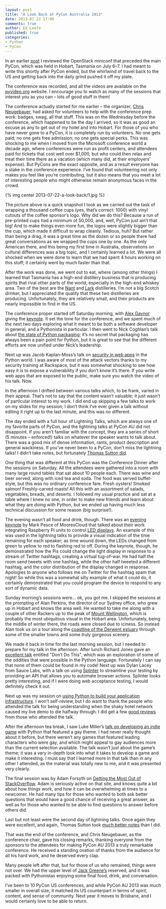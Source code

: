 ```yaml
---
layout: post
title: "A Look Back at PyCon Australia 2013"
date: 2013-07-22 17:00
comments: true
author: Ed Leafe
published: true
categories: 
- Python
- PyCon
---
```

In an earlier [post][1] I reviewed the OpenStack miniconf that preceded the main PyCon, which was held in Hobart, Tasmania on July 6–7. I had meant to write this shortly after PyCon ended, but the whirlwind of travel back to the US and getting back into the daily grind pushed it off my plate.

The conference was recorded, and all the videos are available on the [pyvideo.org][2] website. I encourage you to watch as many of the sessions that interest you as you can – lots of good stuff in them!

The conference actually started for me earlier – the organizer, [Chris Neugebauer][3], had asked for volunteers to help with the conference prep work: badges, swag, all that stuff. This was on the Wednesday before the conference, which happened to be the day I arrived, so it was as good an excuse as any to get out of my hotel and into Hobart. For those of you who have never gone to a PyCon, it is completely run by volunteers. No one gets paid; no one gets free admission; no one gets special perks. This was shocking to me when I moved from the Microsoft conference world a decade ago, where conferences were run as profit centers, and attendees paid for tickets that cost well over $1,000, but who could then relax and treat their time there as a vacation (which many did, at their employers’ expense). But PyCons are the exact opposite, and as a result everyone has a stake in the conference experience. I’ve found that volunteering not only makes you feel like you’re contributing, but it also means that you meet a lot of interesting people who might otherwise remain anonymous faces in the crowd.<!-- more -->

{% img center 2013-07-22-a-look-back/1.jpg %}

The picture above is a quick snapshot I took as we carried out the task of wrapping a thousand coffee cups (yes, that’s correct: 1000) with vinyl cutouts of the coffee sponsor’s logo. Why did we do this? Because a run of pre-printed cups had a minimum of 50,000, and, well, PyCon just ain’t that big! And to make things even more fun, the logos were slightly bigger than the cup, which made it difficult to wrap cleanly. Tedious, huh? But rather than being a drag, it was a great time as the dozen or so people there had great conversations as we wrapped the cups one by one. As the only American there, and this being my first time in Australia, observations on cultural differences was a big topic, and I certainly learned a lot. We were all shocked when we were done to learn that we had spent 4 hours working on this stuff; it certainly went by much faster than that.

After the work was done, we went out to eat, where (among other things) I learned that Tasmania has a high-end distillery business that is producing spirits that rival other parts of the world, especially in the high-end whiskey area. Two of the best are the [Nant][4] and [Lark][5] distilleries. I’m not a big Scotch drinker, but I appreciated the quality that these two distilleries are producing. Unfortunately, they are relatively small, and their products are nearly impossible to find in the US.

The conference proper started off Saturday morning, with [Alex Gaynor][6] giving the [keynote][7]. It set the tone for the conference, and we spent much of the next two days exploring what it meant to be both a software developer in general, and a Pythonista in particular. I then went to Nick Coghlan’s talk about [the state of Python packaging][8]; it’s no secret that packaging has always been a pain point for Python, but it is great to see that the different efforts are now unified under Nick’s leadership.

Next up was Jacob Kaplan-Moss’s talk on [security in web apps][9] in the Python world. I was aware of most of the attack vectors thanks to my security training at Rackspace, but it was somewhat shocking to see how easy it is to expose a vulnerability if you don’t know it’s there. If you write web apps that are exposed to the public, make sure you watch the video of his talk. Now.

In the afternoon I drifted between various talks which, to be frank, varied in their appeal. That’s not to say that the content wasn’t valuable; it just wasn’t of particular interest to my work. I did end up skipping a few talks to work on my slides for my session; I don’t think I’ve ever given a talk without editing it right up to the last minute, and this was no different.

The day ended with a full hour of Lightning Talks, which are always one of my favorite parts of PyCon, and the lightning talks at PyCon AU did not disappoint. If you aren’t familiar with the concept, they are a series of short (5 minutes – enforced!) talks on whatever the speaker wants to talk about. There was a good mix of dense information, rants, product description and general wackiness. If you’ve never been to a PyCon, don’t miss the lightning talks! I didn’t take notes, but fortunately [Thomas Sutton did][10].

One thing that was different at this PyCon was the Conference Dinner after the sessions on Saturday. All the attendees were gathered into a room with many large round tables that sat about 10 people each. There was wine and beer served, along with iced tea and soda. The food was served buffet-style, but this was no ordinary conference fare. Fresh oysters! Smoked salmon! Freshly-carved roasts! All this with an assortment of salads, vegetables, breads, and deserts. I followed my usual practice and sat at a table where I knew no one, in order to make new friends and learn about what they are doing with Python, but we ended up having much less technical discussion for some reason (big surprise!).

The evening wasn’t all food and drink, though. There was an [evening keynote][11] by Mark Pesce of MooresCloud that talked about their work integrating Raspberry Pi units to control [LED displays][12]. An example of this was used in the lightning talks to provide a visual indication of the time remaining for each speaker; as time wound down, the LEDs changed from green to yellow to red to flashing red to off. During the keynote, though, he demonstrated how the Pis could change the light display in response to a stream of Twitter hashtags, creating a virtual tug-of-war. He had half the room send tweets with one hashtag, while the other half tweeted a different hashtag, and the color distribution of the display changed in response. Apologies to anyone who follows me on Twitter for the hashtag spam that night! So while this was a somewhat silly example of what it could do, it certainly demonstrated that you could program the device to respond to any sort of dynamic data.

Sunday morning’s sessions were… ok, you got me. I skipped the sessions at the prompting of Alan Perkins, the director of our Sydney office, who grew up in Hobart and knows the area well. He wanted to take me along with a couple of other Rackers up to the peak of [Mount Wellington][13], which is probably the most ubiquitous visual in the Hobart area. Unfortunately, being the middle of winter there, the roads were closed due to iciness. So instead Alan took us on a tour along the [coastline of the Derwent estuary][14] through some of the smaller towns and some truly gorgeous scenery.

We made it back in time for the last morning session, but I needed to prepare for my talk in the afternoon. After lunch Richard Jones gave an [excellent talk][15] entitled "Don’t Do This", which was an exploration of some of the oddities that were possible in the Python language. Fortunately I can say that none of them could be found in my code! Next up was Dylan Lacey from Sauce Labs, with a talk on using [Splinter][16] to streamline your testing by providing an API that allows you to automate browser actions. Splinter looks pretty interesting, and if I were doing web acceptance testing, I would definitely check it out.

Next up was my session on [using Python to build your application infrastructure][17]. I won’t self-review, but I do want to thank the people who attended the talk for being understanding when the shaky hotel network caused my live demo to die halfway through. I did get a few [good reviews][18] from those who attended the talk.

After the afternoon tea break, I saw Luke Miller’s [talk on developing an indie game][19] with Python that featured a gay theme. I had never really thought about it before, but there weren’t any games that featured leading characters who were gay, and which might appeal to gay audiences more than the current selection available. The talk wasn’t just about the game’s theme; it was a very in-depth look into what it takes to develop a game and make it interesting. I must say that I learned more in that talk than in any other I attended, as the material was totally new to me, and it was presented very clearly.

The final session was by Adam Forsyth on [Getting the Most Out of StackOverflow][20]. Adam is seriously active on that site, and knows quite a bit about how things work, and how it can be overwhelming at times to a newcomer. He had many tips for those who wanted to both ask better questions that would have a good chance of receiving a great answer, as well as for those who wanted to be able to find questions to answer before others did.

Last but not least were the second day of lightning talks. Once again they were excellent, and again, Thomas Sutton took [much better notes][21] than I did.

That was the end of the conference, and Chris Neugebauer, as the conference chair, gave his closing remarks, thanking everyone from the sponsors to the attendees for making PyCon AU 2013 a truly remarkable conference. He received a standing ovation of thanks from the audience for all his hard work, and he deserved every clap.

Many people left after that, but for those of us who remained, things were not over. We had the upper level of [Jack Greene’s][22] reserved, and it was packed with Pythonistas enjoying some final food, drink, and conversation.

I’ve been to 10 PyCon US conferences, and while PyCon AU 2013 was much smaller in overall size, it matched its US counterpart in terms of spirit, content, and sense of community. Next year it moves to Brisbane, and I would certainly love to be able to return.

[1]: http://developer.rackspace.com/blog/openstack-miniconf-at-pycon-au-2013.html
[2]: http://pyvideo.org/category/38/pycon-au-2013
[3]: http://www.flickr.com/photos/parisba/9213433853/in/set-72157634490541945
[4]: http://nant.com.au/
[5]: http://www.larkdistillery.com.au/
[6]: http://www.flickr.com/photos/parisba/9220259889/
[7]: http://blog.leafe.com/a-look-back-at-pycon-australia-2013/Computer%20Science,%20Software%20Engineering,%20and%20the%20Scientific%20Method
[8]: http://2013.pycon-au.org/schedule/30030/view_talk?day=saturday
[9]: http://2013.pycon-au.org/schedule/30081/view_talk?day=saturday
[10]: http://passingcuriosity.com/2013/pycon-australia-day-one/
[11]: http://2013.pycon-au.org/media/news/36
[12]: http://www.flickr.com/photos/parisba/9228028476/in/set-72157634490541945
[13]: http://en.wikipedia.org/wiki/Mount_Wellington_(Tasmania)
[14]: http://en.wikipedia.org/wiki/Derwent_River_(Tasmania)
[15]: http://2013.pycon-au.org/schedule/30047/view_talk?day=sunday
[16]: http://splinter.cobrateam.info/
[17]: http://2013.pycon-au.org/schedule/30028/view_talk?day=sunday
[18]: http://jackscott.id.au/2013/07/reflections-on-pyconau-2013/
[19]: http://2013.pycon-au.org/schedule/30050/view_talk?day=sunday
[20]: http://2013.pycon-au.org/schedule/30083/view_talk?day=sunday
[21]: http://passingcuriosity.com/2013/pycon-australia-day-two/
[22]: http://www.urbanspoon.com/r/345/1706785/restaurant/Tasmania/Jack-Greene-Bar-Hobart
